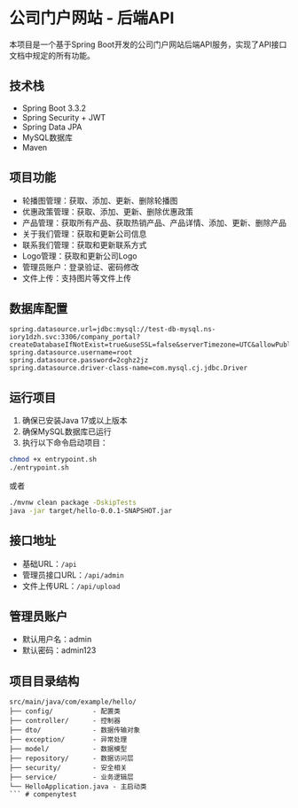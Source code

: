 # 公司门户网站 - 后端API

本项目是一个基于Spring Boot开发的公司门户网站后端API服务，实现了API接口文档中规定的所有功能。

## 技术栈

- Spring Boot 3.3.2
- Spring Security + JWT
- Spring Data JPA
- MySQL数据库
- Maven

## 项目功能

- 轮播图管理：获取、添加、更新、删除轮播图
- 优惠政策管理：获取、添加、更新、删除优惠政策
- 产品管理：获取所有产品、获取热销产品、产品详情、添加、更新、删除产品
- 关于我们管理：获取和更新公司信息
- 联系我们管理：获取和更新联系方式
- Logo管理：获取和更新公司Logo
- 管理员账户：登录验证、密码修改
- 文件上传：支持图片等文件上传

## 数据库配置

```properties
spring.datasource.url=jdbc:mysql://test-db-mysql.ns-iory1dzh.svc:3306/company_portal?createDatabaseIfNotExist=true&useSSL=false&serverTimezone=UTC&allowPublicKeyRetrieval=true
spring.datasource.username=root
spring.datasource.password=2cghz2jz
spring.datasource.driver-class-name=com.mysql.cj.jdbc.Driver
```

## 运行项目

1. 确保已安装Java 17或以上版本
2. 确保MySQL数据库已运行
3. 执行以下命令启动项目：

```bash
chmod +x entrypoint.sh
./entrypoint.sh
```

或者

```bash
./mvnw clean package -DskipTests
java -jar target/hello-0.0.1-SNAPSHOT.jar
```

## 接口地址

- 基础URL：`/api`
- 管理员接口URL：`/api/admin`
- 文件上传URL：`/api/upload`

## 管理员账户

- 默认用户名：admin
- 默认密码：admin123

## 项目目录结构

```
src/main/java/com/example/hello/
├── config/          - 配置类
├── controller/      - 控制器
├── dto/             - 数据传输对象
├── exception/       - 异常处理
├── model/           - 数据模型
├── repository/      - 数据访问层
├── security/        - 安全相关
├── service/         - 业务逻辑层
└── HelloApplication.java - 主启动类
``` # compenytest
